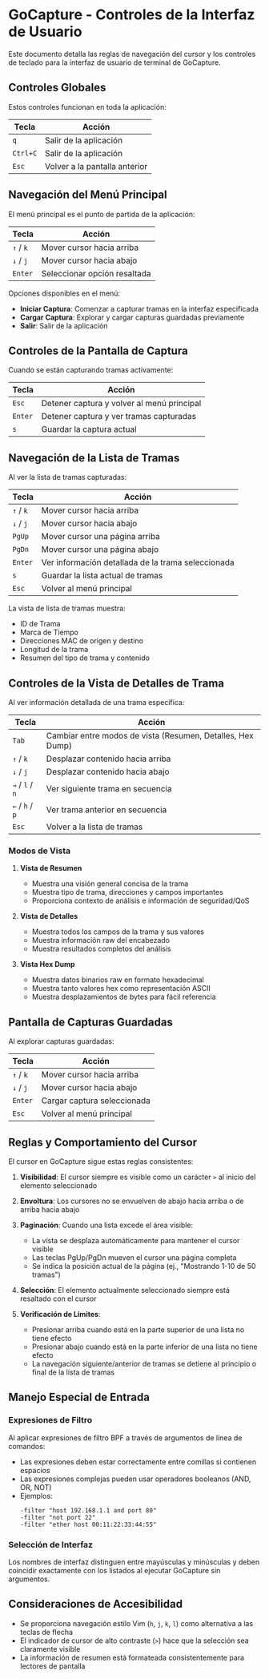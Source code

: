 # GoCapture - Controles de la Interfaz de Usuario

Este documento detalla las reglas de navegación del cursor y los controles de teclado para la interfaz de usuario de terminal de GoCapture.

## Controles Globales

Estos controles funcionan en toda la aplicación:

| Tecla     | Acción                            |
|-----------|-----------------------------------|
| `q`       | Salir de la aplicación            |
| `Ctrl+C`  | Salir de la aplicación            |
| `Esc`     | Volver a la pantalla anterior     |

## Navegación del Menú Principal

El menú principal es el punto de partida de la aplicación:

| Tecla     | Acción                            |
|-----------|-----------------------------------|
| `↑` / `k` | Mover cursor hacia arriba         |
| `↓` / `j` | Mover cursor hacia abajo          |
| `Enter`   | Seleccionar opción resaltada      |

Opciones disponibles en el menú:
- **Iniciar Captura**: Comenzar a capturar tramas en la interfaz especificada
- **Cargar Captura**: Explorar y cargar capturas guardadas previamente
- **Salir**: Salir de la aplicación

## Controles de la Pantalla de Captura

Cuando se están capturando tramas activamente:

| Tecla     | Acción                                 |
|-----------|----------------------------------------|
| `Esc`     | Detener captura y volver al menú principal |
| `Enter`   | Detener captura y ver tramas capturadas|
| `s`       | Guardar la captura actual              |

## Navegación de la Lista de Tramas

Al ver la lista de tramas capturadas:

| Tecla     | Acción                               |
|-----------|--------------------------------------|
| `↑` / `k` | Mover cursor hacia arriba            |
| `↓` / `j` | Mover cursor hacia abajo             |
| `PgUp`    | Mover cursor una página arriba       |
| `PgDn`    | Mover cursor una página abajo        |
| `Enter`   | Ver información detallada de la trama seleccionada |
| `s`       | Guardar la lista actual de tramas    |
| `Esc`     | Volver al menú principal             |

La vista de lista de tramas muestra:
- ID de Trama
- Marca de Tiempo
- Direcciones MAC de origen y destino
- Longitud de la trama
- Resumen del tipo de trama y contenido

## Controles de la Vista de Detalles de Trama

Al ver información detallada de una trama específica:

| Tecla         | Acción                                   |
|---------------|------------------------------------------|
| `Tab`         | Cambiar entre modos de vista (Resumen, Detalles, Hex Dump) |
| `↑` / `k`     | Desplazar contenido hacia arriba         |
| `↓` / `j`     | Desplazar contenido hacia abajo          |
| `→` / `l` / `n` | Ver siguiente trama en secuencia     |
| `←` / `h` / `p` | Ver trama anterior en secuencia      |
| `Esc`         | Volver a la lista de tramas              |

### Modos de Vista

1. **Vista de Resumen**
   - Muestra una visión general concisa de la trama
   - Muestra tipo de trama, direcciones y campos importantes
   - Proporciona contexto de análisis e información de seguridad/QoS

2. **Vista de Detalles**
   - Muestra todos los campos de la trama y sus valores
   - Muestra información raw del encabezado
   - Muestra resultados completos del análisis

3. **Vista Hex Dump**
   - Muestra datos binarios raw en formato hexadecimal
   - Muestra tanto valores hex como representación ASCII
   - Muestra desplazamientos de bytes para fácil referencia

## Pantalla de Capturas Guardadas

Al explorar capturas guardadas:

| Tecla     | Acción                               |
|-----------|--------------------------------------|
| `↑` / `k` | Mover cursor hacia arriba            |
| `↓` / `j` | Mover cursor hacia abajo             |
| `Enter`   | Cargar captura seleccionada          |
| `Esc`     | Volver al menú principal             |

## Reglas y Comportamiento del Cursor

El cursor en GoCapture sigue estas reglas consistentes:

1. **Visibilidad**: El cursor siempre es visible como un carácter `>` al inicio del elemento seleccionado

2. **Envoltura**: Los cursores no se envuelven de abajo hacia arriba o de arriba hacia abajo

3. **Paginación**: Cuando una lista excede el área visible:
   - La vista se desplaza automáticamente para mantener el cursor visible
   - Las teclas PgUp/PgDn mueven el cursor una página completa
   - Se indica la posición actual de la página (ej., "Mostrando 1-10 de 50 tramas")

4. **Selección**: El elemento actualmente seleccionado siempre está resaltado con el cursor

5. **Verificación de Límites**: 
   - Presionar arriba cuando está en la parte superior de una lista no tiene efecto
   - Presionar abajo cuando está en la parte inferior de una lista no tiene efecto
   - La navegación siguiente/anterior de tramas se detiene al principio o final de la lista de tramas

## Manejo Especial de Entrada

### Expresiones de Filtro

Al aplicar expresiones de filtro BPF a través de argumentos de línea de comandos:

- Las expresiones deben estar correctamente entre comillas si contienen espacios
- Las expresiones complejas pueden usar operadores booleanos (AND, OR, NOT)
- Ejemplos:
  ```
  -filter "host 192.168.1.1 and port 80"
  -filter "not port 22"
  -filter "ether host 00:11:22:33:44:55"
  ```

### Selección de Interfaz

Los nombres de interfaz distinguen entre mayúsculas y minúsculas y deben coincidir exactamente con los listados al ejecutar GoCapture sin argumentos.

## Consideraciones de Accesibilidad

- Se proporciona navegación estilo Vim (`h`, `j`, `k`, `l`) como alternativa a las teclas de flecha
- El indicador de cursor de alto contraste (`>`) hace que la selección sea claramente visible
- La información de resumen está formateada consistentemente para lectores de pantalla 